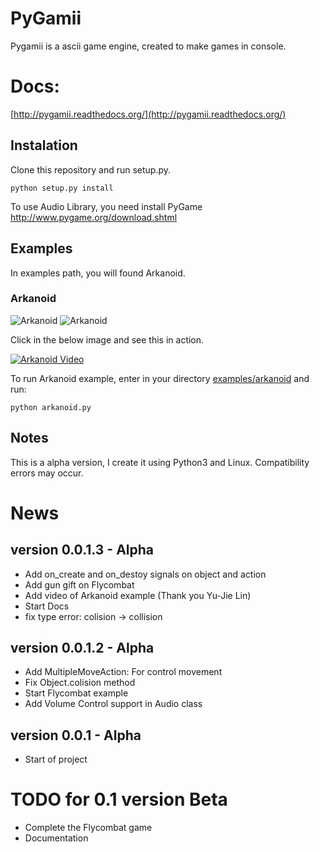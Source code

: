 # PyGamii
Pygamii is a ascii game engine, created to make games in console.

# Docs:

[http://pygamii.readthedocs.org/](http://pygamii.readthedocs.org/)

## Instalation
Clone this repository and run setup.py.

    python setup.py install

To use Audio Library, you need install PyGame http://www.pygame.org/download.shtml

## Examples
In examples path, you will found Arkanoid.

### Arkanoid
![Arkanoid](https://raw.githubusercontent.com/carlosmaniero/pygamii/develop/examples/arkanoid/screenshots/arkanoid-main.png)
![Arkanoid](https://raw.githubusercontent.com/carlosmaniero/pygamii/develop/examples/arkanoid/screenshots/arkanoid-game.png)

Click in the below image and see this in action.

[![Arkanoid Video](http://img.youtube.com/vi/QcgN2pBfaU0/0.jpg)](http://www.youtube.com/watch?v=QcgN2pBfaU0)

To run Arkanoid example, enter in your directory [examples/arkanoid](examples/arkanoid) and run:
    
    python arkanoid.py

## Notes
This is a alpha version, I create it using Python3 and Linux.
Compatibility errors may occur.


# News
## version 0.0.1.3 - Alpha
- Add on_create and on_destoy signals on object and action
- Add gun gift on Flycombat
- Add video of Arkanoid example (Thank you Yu-Jie Lin)
- Start Docs
- fix type error: colision -> collision

## version 0.0.1.2 - Alpha
- Add MultipleMoveAction: For control movement
- Fix Object.colision method
- Start Flycombat example
- Add Volume Control support in Audio class

## version 0.0.1 - Alpha
- Start of project

# TODO for 0.1 version Beta
- Complete the Flycombat game
- Documentation
